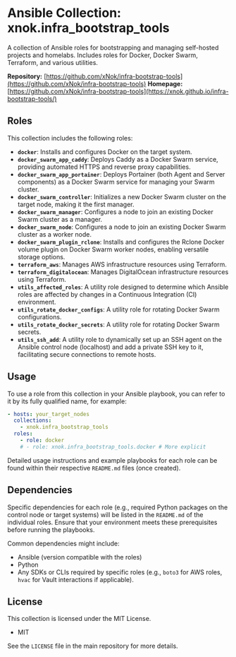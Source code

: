 # Ansible Collection: xnok.infra_bootstrap_tools

A collection of Ansible roles for bootstrapping and managing self-hosted projects and homelabs. Includes roles for Docker, Docker Swarm, Terraform, and various utilities.

**Repository:** [https://github.com/xNok/infra-bootstrap-tools](https://github.com/xNok/infra-bootstrap-tools)
**Homepage:** [https://github.com/xNok/infra-bootstrap-tools](https://xnok.github.io/infra-bootstrap-tools/)



## Roles

This collection includes the following roles:

-   **`docker`**: Installs and configures Docker on the target system.
-   **`docker_swarm_app_caddy`**: Deploys Caddy as a Docker Swarm service, providing automated HTTPS and reverse proxy capabilities.
-   **`docker_swarm_app_portainer`**: Deploys Portainer (both Agent and Server components) as a Docker Swarm service for managing your Swarm cluster.
-   **`docker_swarm_controller`**: Initializes a new Docker Swarm cluster on the target node, making it the first manager.
-   **`docker_swarm_manager`**: Configures a node to join an existing Docker Swarm cluster as a manager.
-   **`docker_swarm_node`**: Configures a node to join an existing Docker Swarm cluster as a worker node.
-   **`docker_swarm_plugin_rclone`**: Installs and configures the Rclone Docker volume plugin on Docker Swarm worker nodes, enabling versatile storage options.
-   **`terraform_aws`**: Manages AWS infrastructure resources using Terraform.
-   **`terraform_digitalocean`**: Manages DigitalOcean infrastructure resources using Terraform.
-   **`utils_affected_roles`**: A utility role designed to determine which Ansible roles are affected by changes in a Continuous Integration (CI) environment.
-   **`utils_rotate_docker_configs`**: A utility role for rotating Docker Swarm configurations.
-   **`utils_rotate_docker_secrets`**: A utility role for rotating Docker Swarm secrets.
-   **`utils_ssh_add`**: A utility role to dynamically set up an SSH agent on the Ansible control node (localhost) and add a private SSH key to it, facilitating secure connections to remote hosts.

## Usage

To use a role from this collection in your Ansible playbook, you can refer to it by its fully qualified name, for example:

```yaml
- hosts: your_target_nodes
  collections:
    - xnok.infra_bootstrap_tools
  roles:
    - role: docker
    # - role: xnok.infra_bootstrap_tools.docker # More explicit
```

Detailed usage instructions and example playbooks for each role can be found within their respective `README.md` files (once created).

## Dependencies

Specific dependencies for each role (e.g., required Python packages on the control node or target systems) will be listed in the `README.md` of the individual roles. Ensure that your environment meets these prerequisites before running the playbooks.

Common dependencies might include:
- Ansible (version compatible with the roles)
- Python
- Any SDKs or CLIs required by specific roles (e.g., `boto3` for AWS roles, `hvac` for Vault interactions if applicable).

## License

This collection is licensed under the MIT License.

-   MIT

See the `LICENSE` file in the main repository for more details.
